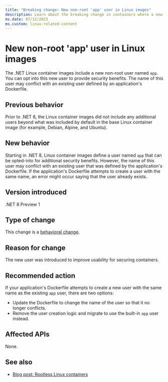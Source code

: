 ```yaml
---
title: "Breaking change: New non-root 'app' user in Linux images"
description: Learn about the breaking change in containers where a new non-root 'app' user was added in Linux container images.
ms.date: 07/12/2023
ms.custom: linux-related-content
---
```

# New non-root 'app' user in Linux images

The .NET Linux container images include a new non-root user named `app`. You can opt into this new user to provide security benefits. The name of this user may conflict with an existing user defined by an application's Dockerfile.

## Previous behavior

Prior to .NET 8, the Linux container images did not include any additional users beyond what was included by default in the base Linux container image (for example, Debian, Alpine, and Ubuntu).

## New behavior

Starting in .NET 8, Linux container images define a user named `app` that can be opted-into for additional security benefits. However, the name of this user may conflict with an existing user that was defined by the application's Dockerfile. If the application's Dockerfile attempts to create a user with the same name, an error might occur saying that the user already exists.

## Version introduced

.NET 8 Preview 1

## Type of change

This change is a [behavioral change](../../categories.md#behavioral-change).

## Reason for change

The new user was introduced to improve usability for securing containers.

## Recommended action

If your application's Dockerfile attempts to create a new user with the same name as the existing `app` user, there are two options:

- Update the Dockerfile to change the name of the user so that it no longer conflicts.
- Remove the user creation logic and migrate to use the built-in `app` user instead.

## Affected APIs

None.

## See also

- [Blog post: Rootless Linux containers](https://devblogs.microsoft.com/dotnet/securing-containers-with-rootless/)
